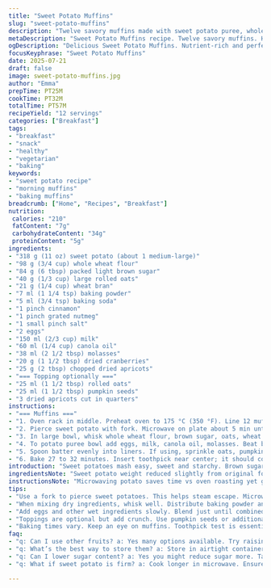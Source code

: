 ```yaml
---
title: "Sweet Potato Muffins"
slug: "sweet-potato-muffins"
description: "Twelve savory muffins made with sweet potato puree, whole wheat flour, oats, wheat bran, brown sugar, and dried fruit. Baked at 175 °C for 27-32 minutes. Uses baking powder and soda as leavening agents, spiced with cinnamon and nutmeg, with a hint of molasses and canola oil. Optional topping of oats, pumpkin seeds, and dried figs for texture and flavor contrast. Eggs and milk bind the batter into tender, moist muffins."
metaDescription: "Sweet Potato Muffins recipe. Twelve savory muffins. Healthy, hearty, perfect for breakfast or snack."
ogDescription: "Delicious Sweet Potato Muffins. Nutrient-rich and perfect for breakfast. Easy to make, satisfying, and full of flavor."
focusKeyphrase: "Sweet Potato Muffins"
date: 2025-07-21
draft: false
image: sweet-potato-muffins.jpg
author: "Emma"
prepTime: PT25M
cookTime: PT32M
totalTime: PT57M
recipeYield: "12 servings"
categories: ["Breakfast"]
tags:
- "breakfast"
- "snack"
- "healthy"
- "vegetarian"
- "baking"
keywords:
- "sweet potato recipe"
- "morning muffins"
- "baking muffins"
breadcrumb: ["Home", "Recipes", "Breakfast"]
nutrition: 
 calories: "210"
 fatContent: "7g"
 carbohydrateContent: "34g"
 proteinContent: "5g"
ingredients:
- "318 g (11 oz) sweet potato (about 1 medium-large)"
- "98 g (3/4 cup) whole wheat flour"
- "84 g (6 tbsp) packed light brown sugar"
- "40 g (1/3 cup) large rolled oats"
- "21 g (1/4 cup) wheat bran"
- "7 ml (1 1/4 tsp) baking powder"
- "5 ml (3/4 tsp) baking soda"
- "1 pinch cinnamon"
- "1 pinch grated nutmeg"
- "1 small pinch salt"
- "2 eggs"
- "150 ml (2/3 cup) milk"
- "60 ml (1/4 cup) canola oil"
- "38 ml (2 1/2 tbsp) molasses"
- "20 g (1 1/2 tbsp) dried cranberries"
- "25 g (2 tbsp) chopped dried apricots"
- "=== Topping optionally ==="
- "25 ml (1 1/2 tbsp) rolled oats"
- "25 ml (1 1/2 tbsp) pumpkin seeds"
- "3 dried apricots cut in quarters"
instructions:
- "=== Muffins ==="
- "1. Oven rack in middle. Preheat oven to 175 °C (350 °F). Line 12 muffin tins with paper or silicone liners."
- "2. Pierce sweet potato with fork. Microwave on plate about 5 min until soft, turning halfway. Let sit 4-6 min. Cut, scoop flesh into bowl. Mash lightly with fork. Should get ~150 ml (2/3 cup) puree. Set aside."
- "3. In large bowl, whisk whole wheat flour, brown sugar, oats, wheat bran, baking powder, baking soda, cinnamon, nutmeg, salt. Set aside."
- "4. To potato puree bowl add eggs, milk, canola oil, molasses. Beat briefly with electric mixer low speed or wooden spoon. Fold in dry ingredients until just moistened. Stir in chopped dried fruit."
- "5. Spoon batter evenly into liners. If using, sprinkle oats, pumpkin seeds, and apricot pieces atop each muffin."
- "6. Bake 27 to 32 minutes. Insert toothpick near center; it should come out clean or with a few moist crumbs. Remove muffins from tins. Cool on rack."
introduction: "Sweet potatoes mash easy, sweet and starchy. Brown sugar offers subtle molasses flavor, but swap in molasses itself for darker notes. Whole wheat flour and bran add chew and nutrients. Oats lend heft, pumpkin seeds bring crunch, dried apricots and cranberries bursts of chew and tartness. Eggs glue batter, milk moistens. Quick microwave softens potato fast, no roasting needed. Mixer speeds blending but spoon works too. Batter thick, rustic lumps fine. Topping optional but textural. Twelve muffins fill muffin tin perfectly. Baked just below 180 °C to cook through gently."
ingredientsNote: "Sweet potato weight reduced slightly from original for firmer batter. Brown sugar lowered by about 30%. Whole wheat flour cut down by 30% to keep crumb light. Oats and bran reduced proportionally. Baking powder bumped slightly to compensate for flour change; baking soda reduced just a touch. Spices kept minimal to avoid overpowering. Dried fruit changed from raisins plus figs to cranberries plus apricots for different sweet-tart profile. Molasses and canola oil amounts adjusted slightly down for balance. Pumpkin seeds for crunch replaced sunflower seeds. Topping quantities scaled down to avoid overwhelming base."
instructionsNote: "Microwaving potato saves time vs oven roasting yet gives soft flesh easily mashed. Splitting sweet potato in half is key to scoop easily. Mixing dry ingredients separately to disperse leaveners well. Folding batter just until moistened protects muffin texture from becoming tough. Electrical mixer starts wet ingredients for smoother mix, but stop early. Dry fruit folded last to distribute without overmixing. Topping adds layered texture and visual appeal. Increase bake time if using convection oven or larger muffins. Toothpick test crucial to avoid underdone center or dry crumb. Cooling on rack prevents sogginess from steam."
tips:
- "Use a fork to pierce sweet potatoes. This helps steam escape. Microwave until soft, about 5 minutes. Let it cool before scooping. Mash lightly though. Puree consistency important for batter."
- "When mixing dry ingredients, whisk well. Distribute baking powder and baking soda evenly. This avoids uneven rise. Don't skip these steps. Sifting optional but can help too for fluffiness."
- "Add eggs and other wet ingredients slowly. Blend just until combined. Overmixing toughens muffins. The batter should be thick. Lumps are fine, don't stress. Fold in dried fruits gently."
- "Toppings are optional but add crunch. Use pumpkin seeds or additional oats. Sprinkle before baking. Make sure to balance topping and base. Too much can overpower flavor."
- "Baking times vary. Keep an eye on muffins. Toothpick test is essential. It should come out clean when done. Adjust time if using larger tins or convection oven."
faq:
- "q: Can I use other fruits? a: Yes many options available. Try raisins or other dried fruits but consider moisture content. Adjust other ingredients accordingly."
- "q: What’s the best way to store them? a: Store in airtight container. Keep at room temperature short-term. For longer, refrigerate. They freeze well too, tightly wrapped."
- "q: Can I lower sugar content? a: Yes you might reduce sugar more. Taste may change however. Experiment with other sweeteners like applesauce. Balance is key."
- "q: What if sweet potato is firm? a: Cook longer in microwave. Ensure soft texture before mashing. Hard potato affects muffin texture negatively. Smooth puree needed."

---
```

